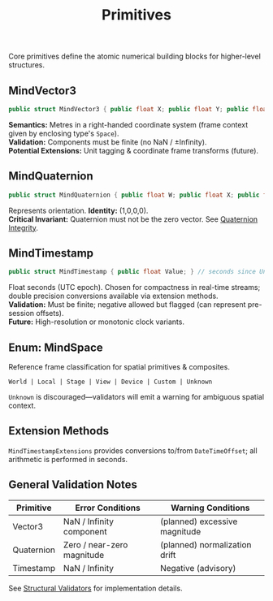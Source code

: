 ﻿---
id: data-primitives
title: Primitives
sidebar_label: Primitives
sidebar_position: 20
---

Core primitives define the atomic numerical building blocks for higher-level structures.

## MindVector3
```csharp
public struct MindVector3 { public float X; public float Y; public float Z; }
```
**Semantics:** Metres in a right-handed coordinate system (frame context given by enclosing type's `Space`).  
**Validation:** Components must be finite (no NaN / ±Infinity).  
**Potential Extensions:** Unit tagging & coordinate frame transforms (future).

## MindQuaternion
```csharp
public struct MindQuaternion { public float W; public float X; public float Y; public float Z; }
```
Represents orientation. **Identity:** (1,0,0,0).  
**Critical Invariant:** Quaternion must not be the zero vector. See [Quaternion Integrity](../validation/quaternion-integrity.md).

## MindTimestamp
```csharp
public struct MindTimestamp { public float Value; } // seconds since Unix epoch
```
Float seconds (UTC epoch). Chosen for compactness in real-time streams; double precision conversions available via extension methods.  
**Validation:** Must be finite; negative allowed but flagged (can represent pre-session offsets).  
**Future:** High-resolution or monotonic clock variants.

## Enum: MindSpace
Reference frame classification for spatial primitives & composites.
```
World | Local | Stage | View | Device | Custom | Unknown
```
`Unknown` is discouraged—validators will emit a warning for ambiguous spatial context.

## Extension Methods
`MindTimestampExtensions` provides conversions to/from `DateTimeOffset`; all arithmetic is performed in seconds.

## General Validation Notes
| Primitive | Error Conditions | Warning Conditions |
|-----------|------------------|--------------------|
| Vector3 | NaN / Infinity component | (planned) excessive magnitude |
| Quaternion | Zero / near-zero magnitude | (planned) normalization drift |
| Timestamp | NaN / Infinity | Negative (advisory) |

See [Structural Validators](../validation/structural-validators.md) for implementation details.
